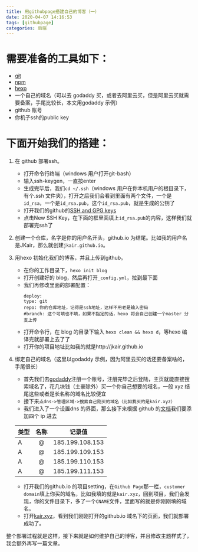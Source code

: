 ```yaml
---
title: 用githubpage搭建自己的博客（一）
date: 2020-04-07 14:16:53
tags: [githubpage]
categories: 后端
---
```


需要准备的工具如下：
=================
- [git](https://git-scm.com/)
- [npm](https://www.npmjs.cn/getting-started/installing-node/)
- [hexo](https://hexo.io/zh-cn/docs/)
- 一个自己的域名（可以去 godaddy 买，或者去阿里云买，但是阿里云买就需要备案，手尾比较长，本文用godaddy 示例）
- github 账号
- 你机子ssh的public key

下面开始我们的搭建：
=================
1. 在 github 部署ssh。
    - 打开命令行终端（windows 用户打开git-bash）
    - 输入ssh-keygen，一直按enter
    - 生成完毕后，我们`cd ~/.ssh`（windows 用户在你本机用户的根目录下，有个.ssh 文件夹），打开之后我们会看到里面有两个文件，一个是`id_rsa`，一个是`id_rsa.pub`，这个`id_rsa.pub`，就是生成的公钥了
    - 打开我们的github的[SSH and GPG keys](https://github.com/settings/keys)
    - 点击New SSH Key，在下面的框里面填上`id_rsa.pub`的内容，这样我们就部署完ssh了
1. 创建一个仓库，名字是你的用户名开头，github.io 为结尾。比如我的用户名是JKair，那么就创建`jkair.github.io`。 
1. 用hexo 初始化我们的博客，并且上传到github。
    - 在你的工作目录下，`hexo init blog`
    - 打开创建好的 blog，然后再打开`_config.yml`，拉到最下面
    - 我们再修改里面的部署配置：
      ```
      deploy:
      type: git
      repo: 你的仓库地址，记得是ssh地址，这样不用老是输入密码
      #branch: 这个可填也不填，如果不指定的话，hexo 将会自己创建一个master 分支上传
      ```
    - 打开命令行，在 blog 的目录下输入 `hexo clean && hexo d`，等hexo 编译完就部署上去了了
    - 打开你的项目地址比如我的就是http://jkair.github.io
1. 绑定自己的域名（这里以godaddy 示例，因为阿里云买的话还要备案啥的，手尾很长）
    - 首先我们去[godaddy](https://sg.godaddy.com/zh)注册一个账号，注册完毕之后登陆，主页就能直接搜索域名了，花几块钱（土豪除外）买一个你自己想要的域名，一般 xyz 结尾这些或者是长名称的域名比较便宜
    - 接下来`点dns->管理区域->搜索自己刚买的域名（比如我买的是kair.xyz）`
    - 我们进入了一个设置dns 的界面，那么接下来根据 github 的[文档](https://help.github.com/cn/github/working-with-github-pages/managing-a-custom-domain-for-your-github-pages-site)我们要添加四个 ip 进去

    | 类型 | 名称 | 记录值 |
    | - | :-: | :-: |
    | A | @ | 185.199.108.153 |
    | A | @ | 185.199.109.153 |
    | A | @ | 185.199.110.153 |
    | A | @ | 185.199.111.153 |
    - 打开我们的github.io 的项目setting，在`Github Page`那一栏，`customer domain`填上你买的域名，比如我填的就是`kair.xyz`，回到项目，我们会发现，你的文件目录下，多了一个`CNAME`文件，里面写的就是你刚刚填的域名。
    - 打开[kair.xyz](https://kair.xyz)，看到我们刚刚打开的github.io 域名下的页面，我们就部署成功了。

整个部署过程就是这样，接下来就是如何维护自己的博客，并且修改主题样式了，我会额外再写一篇文章。